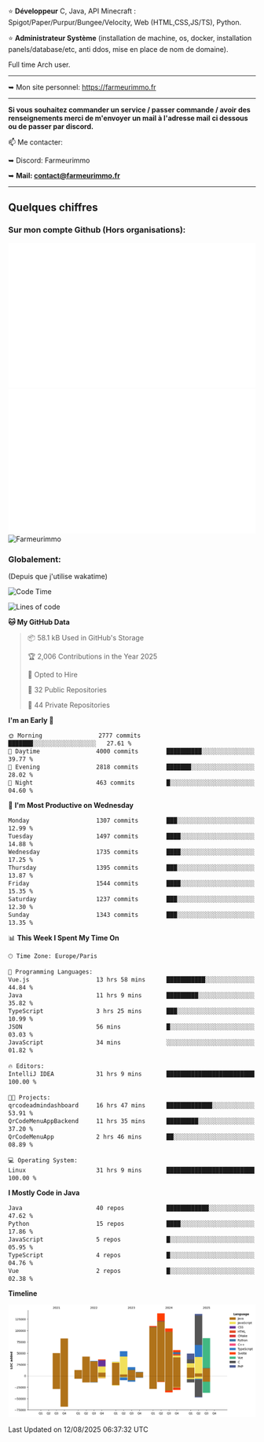 ⭐ **Développeur** C, Java, API Minecraft : Spigot/Paper/Purpur/Bungee/Velocity, Web (HTML,CSS,JS/TS), Python.

⭐ **Administrateur Système** (installation de machine, os, docker, installation panels/database/etc, anti ddos, mise en place de nom de domaine).

Full time Arch user.

---

➥ Mon site personnel: https://farmeurimmo.fr

---

**Si vous souhaitez commander un service / passer commande / avoir des renseignements merci de m'envoyer un mail à l'adresse mail ci dessous ou de passer par discord.**

📫 Me contacter:
 
   ➥ Discord: Farmeurimmo
   
   ➥ **Mail: contact@farmeurimmo.fr**

---
## Quelques chiffres

### Sur mon compte Github (Hors organisations):

<a href="https://github.com/Farmeurimmo/github-stats">
<img src="https://github.com/Farmeurimmo/github-stats/blob/master/generated/overview.svg#gh-dark-mode-only" />
<img src="https://github.com/Farmeurimmo/github-stats/blob/master/generated/languages.svg#gh-dark-mode-only" />
</a>

<img src="https://komarev.com/ghpvc/?username=Farmeurimmo" alt="Farmeurimmo" />

### Globalement:

(Depuis que j'utilise wakatime)
<!--START_SECTION:waka-->
![Code Time](http://img.shields.io/badge/Code%20Time-2%2C337%20hrs%2013%20mins-blue)

![Lines of code](https://img.shields.io/badge/From%20Hello%20World%20I%27ve%20Written-1.1%20million%20lines%20of%20code-blue)

**🐱 My GitHub Data** 

> 📦 58.1 kB Used in GitHub's Storage 
 > 
> 🏆 2,006 Contributions in the Year 2025
 > 
> 💼 Opted to Hire
 > 
> 📜 32 Public Repositories 
 > 
> 🔑 44 Private Repositories 
 > 
**I'm an Early 🐤** 

```text
🌞 Morning                2777 commits        ███████░░░░░░░░░░░░░░░░░░   27.61 % 
🌆 Daytime                4000 commits        ██████████░░░░░░░░░░░░░░░   39.77 % 
🌃 Evening                2818 commits        ███████░░░░░░░░░░░░░░░░░░   28.02 % 
🌙 Night                  463 commits         █░░░░░░░░░░░░░░░░░░░░░░░░   04.60 % 
```
📅 **I'm Most Productive on Wednesday** 

```text
Monday                   1307 commits        ███░░░░░░░░░░░░░░░░░░░░░░   12.99 % 
Tuesday                  1497 commits        ████░░░░░░░░░░░░░░░░░░░░░   14.88 % 
Wednesday                1735 commits        ████░░░░░░░░░░░░░░░░░░░░░   17.25 % 
Thursday                 1395 commits        ███░░░░░░░░░░░░░░░░░░░░░░   13.87 % 
Friday                   1544 commits        ████░░░░░░░░░░░░░░░░░░░░░   15.35 % 
Saturday                 1237 commits        ███░░░░░░░░░░░░░░░░░░░░░░   12.30 % 
Sunday                   1343 commits        ███░░░░░░░░░░░░░░░░░░░░░░   13.35 % 
```


📊 **This Week I Spent My Time On** 

```text
🕑︎ Time Zone: Europe/Paris

💬 Programming Languages: 
Vue.js                   13 hrs 58 mins      ███████████░░░░░░░░░░░░░░   44.84 % 
Java                     11 hrs 9 mins       █████████░░░░░░░░░░░░░░░░   35.82 % 
TypeScript               3 hrs 25 mins       ███░░░░░░░░░░░░░░░░░░░░░░   10.99 % 
JSON                     56 mins             █░░░░░░░░░░░░░░░░░░░░░░░░   03.03 % 
JavaScript               34 mins             ░░░░░░░░░░░░░░░░░░░░░░░░░   01.82 % 

🔥 Editors: 
IntelliJ IDEA            31 hrs 9 mins       █████████████████████████   100.00 % 

🐱‍💻 Projects: 
qrcodeadmindashboard     16 hrs 47 mins      █████████████░░░░░░░░░░░░   53.91 % 
QrCodeMenuAppBackend     11 hrs 35 mins      █████████░░░░░░░░░░░░░░░░   37.20 % 
QrCodeMenuApp            2 hrs 46 mins       ██░░░░░░░░░░░░░░░░░░░░░░░   08.89 % 

💻 Operating System: 
Linux                    31 hrs 9 mins       █████████████████████████   100.00 % 
```

**I Mostly Code in Java** 

```text
Java                     40 repos            ████████████░░░░░░░░░░░░░   47.62 % 
Python                   15 repos            ████░░░░░░░░░░░░░░░░░░░░░   17.86 % 
JavaScript               5 repos             █░░░░░░░░░░░░░░░░░░░░░░░░   05.95 % 
TypeScript               4 repos             █░░░░░░░░░░░░░░░░░░░░░░░░   04.76 % 
Vue                      2 repos             █░░░░░░░░░░░░░░░░░░░░░░░░   02.38 % 
```



**Timeline**

![Lines of Code chart](https://raw.githubusercontent.com/Farmeurimmo/Farmeurimmo/main/assets/bar_graph.png)


 Last Updated on 12/08/2025 06:37:32 UTC
<!--END_SECTION:waka-->
